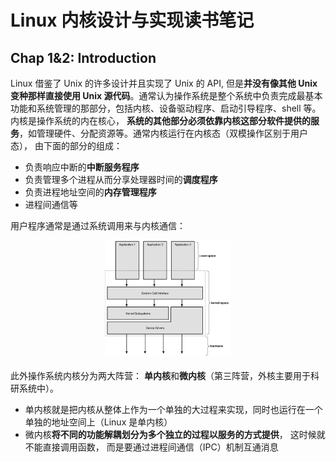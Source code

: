 # Linux 内核设计与实现读书笔记
## Chap 1&2: Introduction
Linux 借鉴了 Unix 的许多设计并且实现了 Unix 的 API, 但是**并没有像其他 Unix 变种那样直接使用 Unix 源代码**。通常认为操作系统是整个系统中负责完成最基本功能和系统管理的那部分，包括内核、设备驱动程序、启动引导程序、shell 等。内核是操作系统的内在核心， **系统的其他部分必须依靠内核这部分软件提供的服务**，如管理硬件、分配资源等。通常内核运行在内核态（双模操作区别于用户态）， 由下面的部分的组成：
* 负责响应中断的**中断服务程序**
* 负责管理多个进程从而分享处理器时间的**调度程序**
* 负责进程地址空间的**内存管理程序**
* 进程间通信等

用户程序通常是通过系统调用来与内核通信：<div align=center><img src="https://raw.githubusercontent.com/Haitau1996/picgo-hosting/master/img/202207160027616.png" width="40%"/></div>  
此外操作系统内核分为两大阵营： **单内核**和**微内核**（第三阵营，外核主要用于科研系统中）。
* 单内核就是把内核从整体上作为一个单独的大过程来实现，同时也运行在一个单独的地址空间上（Linux 是单内核）
* 微内核**将不同的功能解耦划分为多个独立的过程以服务的方式提供**， 这时候就不能直接调用函数， 而是要通过进程间通信（IPC）机制互通消息